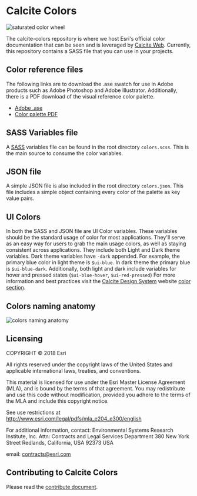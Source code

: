 # Calcite Colors

![saturated color wheel](https://raw.githubusercontent.com/Esri/calcite-colors/master/resources/saturated-graph.png)

The calcite-colors repository is where we host Esri's official color documentation that can be seen and is leveraged by [Calcite Web](http://github.com/Esri/calcite-web/). Currently, this repository contains a SASS file that you can use in your projects.

## Color reference files
The following links are to download the .ase swatch for use in Adobe products such as Adobe Photoshop and Adobe Illustrator. Additionally, there is a PDF download of the visual reference color palette.

- [Adobe .ase](https://github.com/Esri/calcite-colors/raw/master/resources/colors.ase)
- [Color palette PDF](https://github.com/Esri/calcite-colors/raw/master/resources/colors.pdf)

## SASS Variables file
A [SASS](http://sass-lang.com/) variables file can be found in the root directory `colors.scss`.  This is the main source to consume the color variables.

## JSON file
A simple JSON file is also included in the root directory `colors.json`. This file includes a simple object containing every color of the palette as key value pairs.

## UI Colors
In both the SASS and JSON file are UI Color variables. These variables should be the standard usage of color for most applications. They'll serve as an easy way for users to grab the main usage colors, as well as staying consistent across applications. They include both Light and Dark theme variables. Dark theme variables have `-dark` appended. For example, the primary blue color in light theme is `$ui-blue`. In dark theme the primary blue is `$ui-blue-dark`. Additionally, both light and dark include variables for hover and pressed states (`$ui-blue-hover`, `$ui-red-pressed`) For more information and best practices visit the [Calcite Design System](https://calcite.esri.com) website [color section](https://calcite.esri.com/colors).

## Colors naming anatomy
![colors naming anatomy](https://raw.githubusercontent.com/Esri/calcite-colors/master/resources/colors-naming-anatomy.png)

## Licensing
COPYRIGHT © 2018 Esri

All rights reserved under the copyright laws of the United States
and applicable international laws, treaties, and conventions.

This material is licensed for use under the Esri Master License
Agreement (MLA), and is bound by the terms of that agreement.
You may redistribute and use this code without modification,
provided you adhere to the terms of the MLA and include this
copyright notice.

See use restrictions at http://www.esri.com/legal/pdfs/mla_e204_e300/english

For additional information, contact:
Environmental Systems Research Institute, Inc.
Attn: Contracts and Legal Services Department
380 New York Street
Redlands, California, USA 92373
USA

email: contracts@esri.com

## Contributing to Calcite Colors
Please read the [contribute document](CONTRIBUTE.md).
